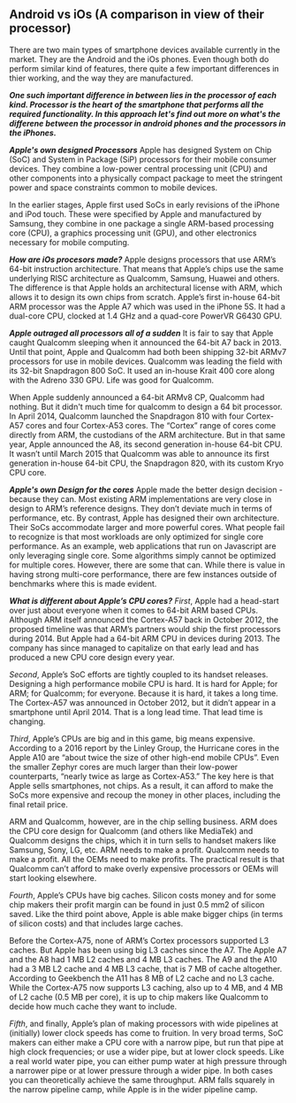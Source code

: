 ## Android vs iOs (A comparison in view of their processor)

There are two main types of smartphone devices available currently in the market. They are the Android and the iOs phones. Even though both do perform similar kind of features, there quite a few important differences in thier working, and the way they are manufactured. 

***One such important difference in between lies in the processor of each kind. Processor is the heart of the smartphone that performs all the required functionality. In this approach let's find out more on what's the differene between the processor in android phones and the processors in the iPhones.***


***Apple's own designed Processors***
Apple has designed System on Chip (SoC) and System in Package (SiP) processors for their mobile consumer devices. They combine a low-power central processing unit (CPU) and other components into a physically compact package to meet the stringent power and space constraints common to mobile devices.

In the earlier stages, Apple first used SoCs in early revisions of the iPhone and iPod touch. These were specified by Apple and manufactured by Samsung, they combine in one package a single ARM-based processing core (CPU), a graphics processing unit (GPU), and other electronics necessary for mobile computing.

***How are iOs procesors made?***
Apple designs processors that use ARM’s 64-bit instruction architecture. That means that Apple’s chips use the same underlying RISC architecture as Qualcomm, Samsung, Huawei and others. The difference is that Apple holds an architectural license with ARM, which allows it to design its own chips from scratch. Apple’s first in-house 64-bit ARM processor was the Apple A7 which was used in the iPhone 5S. It had a dual-core CPU, clocked at 1.4 GHz and a quad-core PowerVR G6430 GPU.

***Apple outraged all processors all of a sudden***
It is fair to say that Apple caught Qualcomm sleeping when it announced the 64-bit A7 back in 2013. Until that point, Apple and Qualcomm had both been shipping 32-bit ARMv7 processors for use in mobile devices. Qualcomm was leading the field with its 32-bit Snapdragon 800 SoC. It used an in-house Krait 400 core along with the Adreno 330 GPU. Life was good for Qualcomm.

When Apple suddenly announced a 64-bit ARMv8 CP, Qualcomm had nothing. But it didn't much time for qualcomm to design a 64 bit processor. In April 2014, Qualcomm launched the Snapdragon 810 with four Cortex-A57 cores and four Cortex-A53 cores. The “Cortex” range of cores come directly from ARM, the custodians of the ARM architecture. But in that same year, Apple announced the A8, its second generation in-house 64-bit CPU. It wasn’t until March 2015 that Qualcomm was able to announce its first generation in-house 64-bit CPU, the Snapdragon 820, with its custom Kryo CPU core.

***Apple's own Design for the cores***
Apple made the better design decision - because they can. Most existing ARM implementations are very close in design to ARM’s reference designs. They don’t deviate much in terms of performance, etc. By contrast, Apple has designed their own architecture. Their SoCs accommodate larger and more powerful cores. What people fail to recognize is that most workloads are only optimized for single core performance. As an example, web applications that run on Javascript are only leveraging single core. Some algorithms simply cannot be optimized for multiple cores. However, there are some that can. While there is value in having strong multi-core performance, there are few instances outside of benchmarks where this is made evident.

***What is different about Apple’s CPU cores?***
_First_, Apple had a head-start over just about everyone when it comes to 64-bit ARM based CPUs. Although ARM itself announced the Cortex-A57 back in October 2012, the proposed timeline was that ARM’s partners would ship the first processors during 2014. But Apple had a 64-bit ARM CPU in devices during 2013. The company has since managed to capitalize on that early lead and has produced a new CPU core design every year.

_Second_, Apple’s SoC efforts are tightly coupled to its handset releases. Designing a high performance mobile CPU is hard. It is hard for Apple; for ARM; for Qualcomm; for everyone. Because it is hard, it takes a long time. The Cortex-A57 was announced in October 2012, but it didn’t appear in a smartphone until April 2014. That is a long lead time. That lead time is changing.

_Third_, Apple’s CPUs are big and in this game, big means expensive. According to a 2016 report by the Linley Group, the Hurricane cores in the Apple A10  are “about twice the size of other high-end mobile CPUs”. Even the smaller Zephyr cores are much larger than their low-power counterparts, “nearly twice as large as Cortex-A53.” The key here is that Apple sells smartphones, not chips. As a result, it can afford to make the SoCs more expensive and recoup the money in other places, including the final retail price.

ARM and Qualcomm, however, are in the chip selling business. ARM does the CPU core design for Qualcomm (and others like MediaTek) and Qualcomm designs the chips, which it in turn sells to handset makers like Samsung, Sony, LG, etc. ARM needs to make a profit. Qualcomm needs to make a profit. All the OEMs need to make profits. The practical result is that Qualcomm can’t afford to make overly expensive processors or OEMs will start looking elsewhere.

_Fourth_, Apple’s CPUs have big caches. Silicon costs money and for some chip makers their profit margin can be found in just 0.5 mm2 of silicon saved. Like the third point above, Apple is able make bigger chips (in terms of silicon costs) and that includes large caches.

Before the Cortex-A75, none of ARM’s Cortex processors supported L3 caches. But Apple has been using big L3 caches since the A7. The Apple A7 and the A8 had 1 MB L2 caches and 4 MB L3 caches. The A9 and the A10 had a 3 MB L2 cache and 4 MB L3 cache, that is 7 MB of cache altogether. According to Geekbench the A11 has 8 MB of L2 cache and no L3 cache. While the Cortex-A75 now supports L3 caching, also up to 4 MB, and 4 MB of L2 cache (0.5 MB per core), it is up to chip makers like Qualcomm to decide how much cache they want to include. 

_Fifth_, and finally, Apple’s plan of making processors with wide pipelines at (initially) lower clock speeds has come to fruition. In very broad terms, SoC makers can either make a CPU core with a narrow pipe, but run that pipe at high clock frequencies; or use a wider pipe, but at lower clock speeds. Like a real world water pipe, you can either pump water at high pressure through a narrower pipe or at lower pressure through a wider pipe. In both cases you can theoretically achieve the same throughput. ARM falls squarely in the narrow pipeline camp, while Apple is in the wider pipeline camp. 

